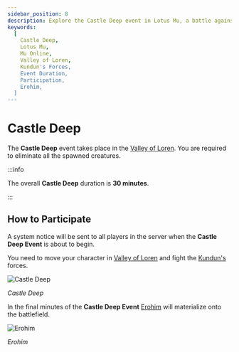```yaml
---
sidebar_position: 8
description: Explore the Castle Deep event in Lotus Mu, a battle against Kundun's forces in the Valley of Loren. Learn about the event duration, participation details, and the appearance of the formidable Erohim. Join the fight and challenge yourself in Castle Deep.
keywords:
  [
    Castle Deep,
    Lotus Mu,
    Mu Online,
    Valley of Loren,
    Kundun's Forces,
    Event Duration,
    Participation,
    Erohim,
  ]
---
```


# Castle Deep

The **Castle Deep** event takes place in the [Valley of Loren](/maps/valley-of-loren). You are required to eliminate all the spawned creatures.

:::info

The overall **Castle Deep** duration is **30 minutes**.

:::

## How to Participate

A system notice will be sent to all players in the server when the **Castle Deep Event** is about to begin.

You need to move your character in [Valley of Loren](/maps/valley-of-loren) and fight the [Kundun's](/special-monsters/bosses/kundun) forces.

![Castle Deep](/img/events/cs/castle-deep.jpg)

_Castle Deep_

In the final minutes of the **Castle Deep Event** [Erohim](/special-monsters/bosses/erohim) will materialize onto the battlefield.

![Erohim](/img/monsters/special/bosses/erohim.jpg)

_Erohim_
